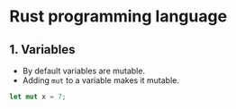 # Rust programming language

## 1. Variables

- By default variables are mutable. 
- Adding `mut` to a variable makes it mutable.

```rust
let mut x = 7;
```
